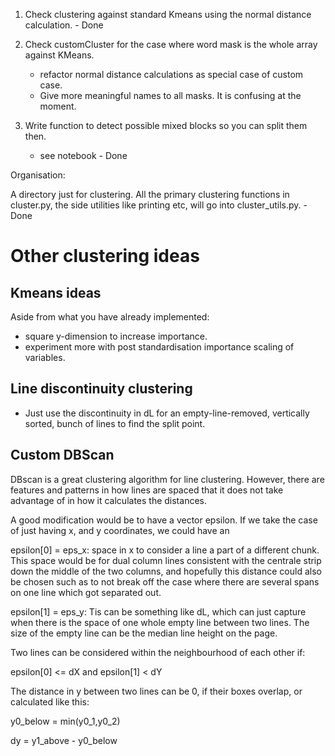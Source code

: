 1. Check clustering against standard Kmeans using the normal distance calculation.                        - Done

2. Check customCluster for the case where word mask is the whole array against KMeans. 
   - refactor normal distance calculations as special case of custom case. 
   - Give more meaningful names to all masks. It is confusing at the moment. 

3. Write function to detect possible mixed blocks so you can split them then.
   - see notebook                                                                                          - Done


Organisation:

A directory just for clustering. All the primary clustering functions in cluster.py, the side utilities
like printing etc, will go into cluster_utils.py.                                                           - Done


# Other clustering ideas

## Kmeans ideas
Aside from what you have already implemented:

- square y-dimension to increase importance. 
- experiment more with post standardisation importance scaling of variables.

## Line discontinuity clustering
- Just use the discontinuity in dL for an empty-line-removed, vertically sorted, bunch of lines to find
  the split point. 

## Custom DBScan

DBscan is a great clustering algorithm for line clustering. However, there are features and patterns in 
how lines are spaced that it does not take advantage of in how it calculates the distances.

A good modification would be to have a vector epsilon. If we take the case of just having x, and y coordinates,
we could have an 

epsilon[0] = eps_x: space in x to consider a line a part of a different chunk. This space would be for dual column lines 
             consistent with the centrale strip down the middle of the two columns, and hopefully this distance could
             also be chosen such as to not break off the case where there are several spans on one  line which got 
             separated out.

epsilon[1] = eps_y: Tis can be something like dL, which can just capture when there is the space of one whole empty line between
             two lines. The size of the empty line can be the median line height on the page.

Two lines can be considered within the neighbourhood of each other if:

epsilon[0] <= dX and epsilon[1] < dY

The distance in y between two lines can be 0, if their boxes overlap, or calculated like this:

y0_below = min(y0_1,y0_2)

dy = y1_above - y0_below


